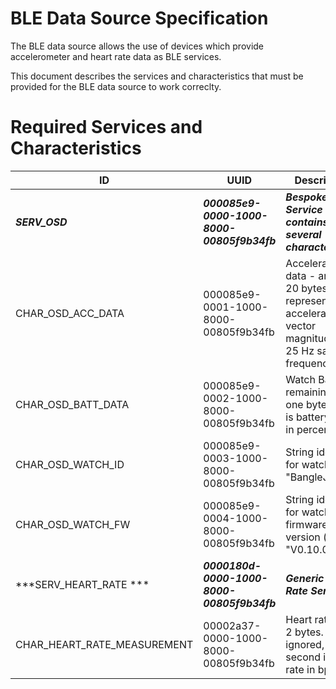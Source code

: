 BLE Data Source Specification
=============================

The BLE data source allows the use of devices which provide accelerometer and heart rate data as BLE services.

This document describes the services and characteristics that must be provided for the BLE data source
to work correclty.

Required Services and Characteristics
=====================================

| ID                          | UUID                                       | Description                                                                                             |
|-----------------------------|--------------------------------------------|---------------------------------------------------------------------------------------------------------|
| ***SERV_OSD***              | ***000085e9-0000-1000-8000-00805f9b34fb*** | ***Bespoke OSD Service - contains several characteristics***                                            |
| CHAR_OSD_ACC_DATA           | 000085e9-0001-1000-8000-00805f9b34fb       | Acceleration data - array of 20 bytes representing acceleration vector magnitude at 25 Hz sample frequency |
 | CHAR_OSD_BATT_DATA          | 000085e9-0002-1000-8000-00805f9b34fb       | Watch Battery remaining - one byte which is battery level in percent                                    |
| CHAR_OSD_WATCH_ID           | 000085e9-0003-1000-8000-00805f9b34fb       | String identifier for watch (e.g. "BangleJs")                                                           |
| CHAR_OSD_WATCH_FW           | 000085e9-0004-1000-8000-00805f9b34fb       | String identifier for watch firmware version (e.g. "V0.10.0")                                           |
| ***SERV_HEART_RATE ***      | ***0000180d-0000-1000-8000-00805f9b34fb*** | ***Generic Heart Rate Service***                                                                        |
 | CHAR_HEART_RATE_MEASUREMENT | 00002a37-0000-1000-8000-00805f9b34fb       | Heart rate data.  2 bytes. First is ignored, second is heart rate in bpm                                |
